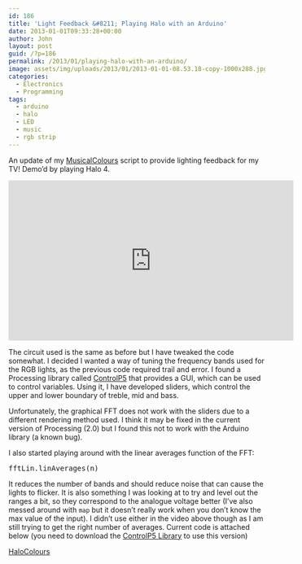 ```yaml
---
id: 186
title: 'Light Feedback &#8211; Playing Halo with an Arduino'
date: 2013-01-01T09:33:28+00:00
author: John
layout: post
guid: /?p=186
permalink: /2013/01/playing-halo-with-an-arduino/
image: assets/img/uploads/2013/01/2013-01-01-08.53.18-copy-1000x288.jpg
categories:
  - Electronics
  - Programming
tags:
  - arduino
  - halo
  - LED
  - music
  - rgb strip
---
```

An update of my [MusicalColours](/2012/06/musical-rainbows-in-the-van/ "MusicalColours") script to provide lighting feedback for my TV! Demo&#8217;d by playing Halo 4. 

<div class="box">
<iframe width="560" height="315" src="https://www.youtube.com/embed/kSSROF8PrpA" title="YouTube video player" frameborder="0" allow="accelerometer; autoplay; clipboard-write; encrypted-media; gyroscope; picture-in-picture" allowfullscreen></iframe>
</div>

The circuit used is the same as before but I have tweaked the code somewhat. I decided I wanted a way of tuning the frequency bands used for the RGB lights, as the previous code required trail and error. I found a Processing library called [ControlP5](http://www.sojamo.de/libraries/controlP5/) that provides a GUI, which can be used to control variables. Using it, I have developed sliders, which control the upper and lower boundary of treble, mid and bass. 

Unfortunately, the graphical FFT does not work with the sliders due to a different rendering method used. I think it may be fixed in the current version of Processing (2.0) but I found this not to work with the Arduino library (a known bug).

I also started playing around with the linear averages function of the FFT:

<pre>fftLin.linAverages(n)</pre>

It reduces the number of bands and should reduce noise that can cause the lights to flicker. It is also something I was looking at to try and level out the ranges a bit, so they correspond to the analogue voltage better (I&#8217;ve also messed around with `map` but it doesn&#8217;t really work when you don&#8217;t know the max value of the input). I didn&#8217;t use either in the video above though as I am still trying to get the right number of averages. Current code is attached below (you need to download the [ControlP5 Library](http://www.sojamo.de/libraries/controlP5/) to use this version)

<a href="/2013/01/playing-halo-with-an-arduino/halocolours/" rel="attachment wp-att-193">HaloColours</a>
